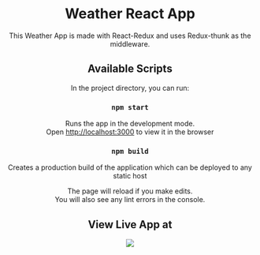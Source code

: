 <div align="center">

# Weather React App 

This Weather App is made with React-Redux and uses Redux-thunk as the middleware. 

## Available Scripts

In the project directory, you can run:

### `npm start`

Runs the app in the development mode.<br>
Open [http://localhost:3000](http://localhost:3000) to view it in the browser

### `npm build`

Creates a production build of the application which can be deployed to any static host

The page will reload if you make edits.<br>
You will also see any lint errors in the console.

## View Live App at 

<a href="https://arokianivin09.github.io/weather-react-app/"><img src="https://cdn.iconscout.com/icon/free/png-256/github-45-434165.png"></a>

